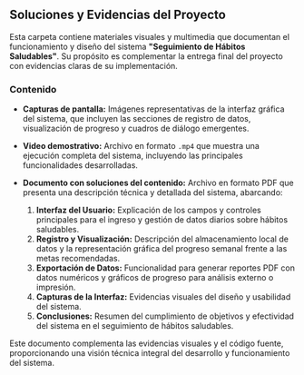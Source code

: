 ## Soluciones y Evidencias del Proyecto

Esta carpeta contiene materiales visuales y multimedia que documentan el funcionamiento y diseño del sistema **"Seguimiento de Hábitos Saludables"**. Su propósito es complementar la entrega final del proyecto con evidencias claras de su implementación.

### Contenido

- **Capturas de pantalla:** Imágenes representativas de la interfaz gráfica del sistema, que incluyen las secciones de registro de datos, visualización de progreso y cuadros de diálogo emergentes.  
- **Video demostrativo:** Archivo en formato `.mp4` que muestra una ejecución completa del sistema, incluyendo las principales funcionalidades desarrolladas.  
- **Documento con soluciones del contenido:** Archivo en formato PDF que presenta una descripción técnica y detallada del sistema, abarcando:

  1. **Interfaz del Usuario:** Explicación de los campos y controles principales para el ingreso y gestión de datos diarios sobre hábitos saludables.
  2. **Registro y Visualización:** Descripción del almacenamiento local de datos y la representación gráfica del progreso semanal frente a las metas recomendadas.
  3. **Exportación de Datos:** Funcionalidad para generar reportes PDF con datos numéricos y gráficos de progreso para análisis externo o impresión.
  4. **Capturas de la Interfaz:** Evidencias visuales del diseño y usabilidad del sistema.
  5. **Conclusiones:** Resumen del cumplimiento de objetivos y efectividad del sistema en el seguimiento de hábitos saludables.

Este documento complementa las evidencias visuales y el código fuente, proporcionando una visión técnica integral del desarrollo y funcionamiento del sistema.
